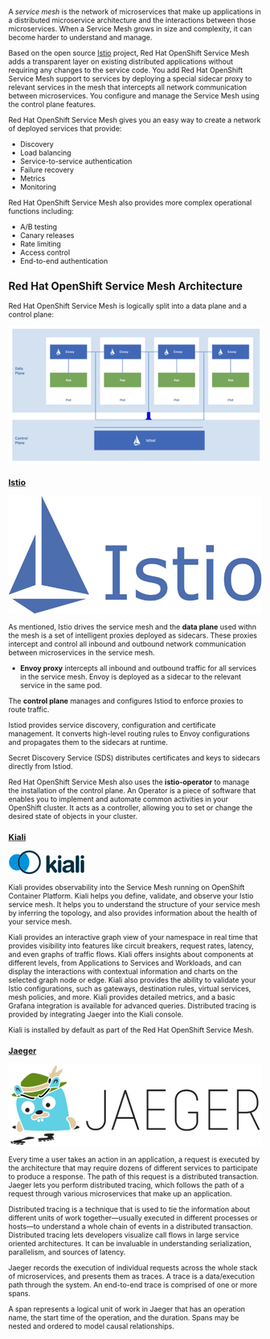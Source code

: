 A *service mesh* is the network of microservices that make up applications in a distributed microservice architecture and the interactions between those microservices. When a Service Mesh grows in size and complexity, it can become harder to understand and manage.

Based on the open source [Istio](https://istio.io) project, Red Hat OpenShift Service Mesh adds a transparent layer on existing distributed applications without requiring any changes to the service code. You add Red Hat OpenShift Service Mesh support to services by deploying a special sidecar proxy to relevant services in the mesh that intercepts all network communication between microservices. You configure and manage the Service Mesh using the control plane features.

Red Hat OpenShift Service Mesh gives you an easy way to create a network of deployed services that provide:
* Discovery
* Load balancing
* Service-to-service authentication
* Failure recovery
* Metrics
* Monitoring

Red Hat OpenShift Service Mesh also provides more complex operational functions including:
* A/B testing
* Canary releases
* Rate limiting
* Access control
* End-to-end authentication

## Red Hat OpenShift Service Mesh Architecture

Red Hat OpenShift Service Mesh is logically split into a data plane and a control plane:

![Red Hat OpenShift Service Mesh Architecture](../../assets/servicemesh/1-introduction/ossm-arch.png)

### [Istio](https://istio.io)
![Istio](../../assets/servicemesh/1-introduction/istio.png)

As mentioned, Istio drives the service mesh and the **data plane** used withn the mesh is a set of intelligent proxies deployed as sidecars. These proxies intercept and control all inbound and outbound network communication between microservices in the service mesh.

* **Envoy proxy** intercepts all inbound and outbound traffic for all services in the service mesh. Envoy is deployed as a sidecar to the relevant service in the same pod.

The **control plane** manages and configures Istiod to enforce proxies to route traffic.

Istiod provides service discovery, configuration and certificate management. It converts high-level routing rules to Envoy configurations and propagates them to the sidecars at runtime.

Secret Discovery Service (SDS) distributes certificates and keys to sidecars directly from Istiod.

Red Hat OpenShift Service Mesh also uses the **istio-operator** to manage the installation of the control plane. An Operator is a piece of software that enables you to implement and automate common activities in your OpenShift cluster. It acts as a controller, allowing you to set or change the desired state of objects in your cluster.

### [Kiali](https://kiali.io)

![Kiali](../../assets/servicemesh/1-introduction/kiali.png)

Kiali provides observability into the Service Mesh running on OpenShift Container Platform. Kiali helps you define, validate, and observe your Istio service mesh. It helps you to understand the structure of your service mesh by inferring the topology, and also provides information about the health of your service mesh.

Kiali provides an interactive graph view of your namespace in real time that provides visibility into features like circuit breakers, request rates, latency, and even graphs of traffic flows. Kiali offers insights about components at different levels, from Applications to Services and Workloads, and can display the interactions with contextual information and charts on the selected graph node or edge. Kiali also provides the ability to validate your Istio configurations, such as gateways, destination rules, virtual services, mesh policies, and more. Kiali provides detailed metrics, and a basic Grafana integration is available for advanced queries. Distributed tracing is provided by integrating Jaeger into the Kiali console.

Kiali is installed by default as part of the Red Hat OpenShift Service Mesh.

### [Jaeger](https://jaegertracing.io)

![Jaeger](../../assets/servicemesh/1-introduction/jaeger.png)

Every time a user takes an action in an application, a request is executed by the architecture that may require dozens of different services to participate to produce a response. The path of this request is a distributed transaction. Jaeger lets you perform distributed tracing, which follows the path of a request through various microservices that make up an application.

Distributed tracing is a technique that is used to tie the information about different units of work together—usually executed in different processes or hosts—to understand a whole chain of events in a distributed transaction. Distributed tracing lets developers visualize call flows in large service oriented architectures. It can be invaluable in understanding serialization, parallelism, and sources of latency.

Jaeger records the execution of individual requests across the whole stack of microservices, and presents them as traces. A trace is a data/execution path through the system. An end-to-end trace is comprised of one or more spans.

A span represents a logical unit of work in Jaeger that has an operation name, the start time of the operation, and the duration. Spans may be nested and ordered to model causal relationships.